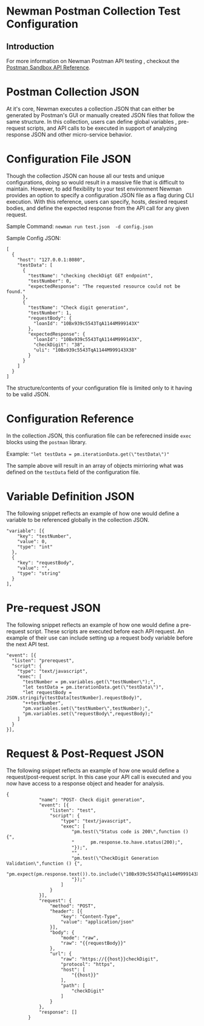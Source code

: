 # Newman Postman Collection Test Configuration

## Introduction

For more information on Newman Postman API testing , checkout the [Postman Sandbox API Reference](https://www.getpostman.com/docs/v6/postman/scripts/postman_sandbox_api_reference).

# Postman Collection JSON

At it's core, Newman executes a collection JSON that can either be generated by Postman's GUI or manually created JSON files that follow the same structure. In this collection, users can define global variables , pre-request scripts, and API calls to be executed in support of analyzing response JSON and other micro-service behavior.


# Configuration File JSON

Though the collection JSON can house all our tests and unique configurations, doing so would result in a massive file that is difficult to maintain. However, to add flexibility to your test environment Newman provides an option to specify a configuration JSON file as a flag during CLI execution. With this reference, users can specify, hosts, desired request bodies, and define the expected response from the API call for any given request.

Sample Command:
`newman run test.json  -d config.json`


Sample Config JSON:
```
[
  {
    "host": "127.0.0.1:8080",
    "testData": [
      {
        "testName": "checking checkDigt GET endpoint",
        "testNumber": 0,
        "expectedResponse": "The requested resource could not be found."
      },
      {
        "testName": "Check digit generation",
        "testNumber": 1,
        "requestBody": {
          "loanId": "10Bx939c5543TqA1144M999143X"
        },
        "expectedResponse": {
          "loanId": "10Bx939c5543TqA1144M999143X",
          "checkDigit": "38",
          "uli": "10Bx939c5543TqA1144M999143X38"
        }
      }
    ]
  }
]
```

The structure/contents of your configuration file is limited only to it having to be valid JSON.

# Configuration Reference

In the collection JSON, this confiuration file can be referecned inside `exec` blocks using the `postman` library.

Example:
`"let testData = pm.iterationData.get(\"testData\")"`

The sample above will result in an array of objects mirrioring what was defined on the `testData` field of the configuration file.

# Variable Definition JSON

The following snippet reflects an example of how one would define a variable to be referenced globally in the collection JSON.

```
"variable": [{
    "key": "testNumber",
    "value": 0,
    "type": "int"
  },
  {
    "key": "requestBody",
    "value": "",
    "type": "string"
  }
],
```

# Pre-request  JSON

The following snippet reflects an example of how one would define a pre-request script. These scripts are executed before each API request. An example of their use can include setting up a request body variable before the next API test.

```
"event": [{
  "listen": "prerequest",
  "script": {
    "type": "text/javascript",
    "exec": [
      "testNumber = pm.variables.get(\"testNumber\");",
      "let testData = pm.iterationData.get(\"testData\")",
      "let requestBody = JSON.stringify(testData[testNumber].requestBody)",
      "++testNumber",
      "pm.variables.set(\"testNumber\",testNumber);",
      "pm.variables.set(\"requestBody\",requestBody);"
    ]
  }
}],
```

# Request & Post-Request  JSON

The following snippet reflects an example of how one would define a request/post-request script. In this case your API call is executed and you now have access to a response object and header for analysis.

```		
{
			"name": "POST- Check digit generation",
			"event": [{
				"listen": "test",
				"script": {
					"type": "text/javascript",
					"exec": [
						"pm.test(\"Status code is 200\",function () {",
						"      pm.response.to.have.status(200);",
						"});",
						"",
						"pm.test(\"CheckDigit Generation Validation\",function () {",
						"pm.expect(pm.response.text()).to.include(\"10Bx939c5543TqA1144M999143X38\");",
						"});"
					]
				}
			}],
			"request": {
				"method": "POST",
				"header": [{
					"key": "Content-Type",
					"value": "application/json"
				}],
				"body": {
					"mode": "raw",
					"raw": "{{requestBody}}"
				},
				"url": {
					"raw": "https://{{host}}checkDigit",
					"protocol": "https",
					"host": [
						"{{host}}"
					],
					"path": [
						"checkDigit"
					]
				}
			},
			"response": []
		}
```
